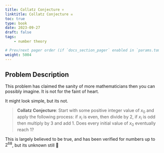 ```yaml
---
title: Collatz Conjecture 💀
linktitle: Collatz Conjecture ☠️
toc: true
type: book
date: 2023-09-27
draft: false
tags:
    - number theory

# Prev/next pager order (if `docs_section_pager` enabled in `params.toml`)
weight: 5004
---
```


## Problem Description

This problem has claimed the sanity of more mathematicians then you can possibly imagine. It is not for the faint of heart.

It might look simple, but its not.

> **Collatz Conjecture**: Start with some positive integer value of $x_0$ and apply the following process: if $x_i$ is even, then divide by $2$, if $x_i$ is odd then multiply by $3$ and add $1$. Does every initial value of $x_0$ eventually reach $1$?

This is largely believed to be true, and has been verified for numbers up to $2^{68}$, but its unknown still 🤷